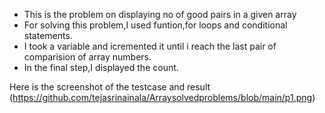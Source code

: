 * This is the problem on displaying no of good pairs in a given array
* For solving this problem,I used funtion,for loops and conditional statements.
* I took a variable and icremented it until i reach the last pair of comparision of array numbers.
* In the final step,I displayed the count.


Here is the screenshot of the testcase and result (https://github.com/tejasrinainala/Arraysolvedproblems/blob/main/p1.png)
